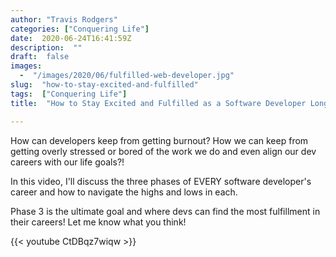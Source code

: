 ```yaml
---
author: "Travis Rodgers"
categories: ["Conquering Life"]
date:  2020-06-24T16:41:59Z
description:  ""
draft:  false
images: 
  -  "/images/2020/06/fulfilled-web-developer.jpg"
slug:  "how-to-stay-excited-and-fulfilled"
tags:  ["Conquering Life"]
title:  "How to Stay Excited and Fulfilled as a Software Developer Long Term"

---
```



How can developers keep from getting burnout? How we can keep from getting overly stressed or bored of the work we do and even align our dev careers with our life goals?!

In this video, I'll discuss the three phases of EVERY software developer's career and how to navigate the highs and lows in each.

Phase 3 is the ultimate goal and where devs can find the most fulfillment in their careers!  Let me know what you think!

<script src="https://apis.google.com/js/platform.js"></script>

<div class="g-ytsubscribe" data-channelid="UCGPGirOab9EGy7VH4IwmWVQ" data-layout="full" data-count="hidden"></div>

{{< youtube CtDBqz7wiqw >}}




